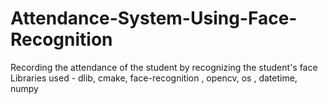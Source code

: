 # Attendance-System-Using-Face-Recognition
Recording the attendance of the student by recognizing the student's face
Libraries used - dlib, cmake, face-recognition , opencv, os , datetime, numpy
